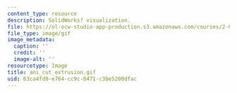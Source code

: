 ```yaml
---
content_type: resource
description: SolidWorks? visualization.
file: https://ol-ocw-studio-app-production.s3.amazonaws.com/courses/2-000-how-and-why-machines-work-spring-2002/63ca4fd9e764cc9c0471c3be5200dfac_ani_cut_extrusion.gif
file_type: image/gif
image_metadata:
  caption: ''
  credit: ''
  image-alt: ''
resourcetype: Image
title: ani_cut_extrusion.gif
uid: 63ca4fd9-e764-cc9c-0471-c3be5200dfac
---
```

